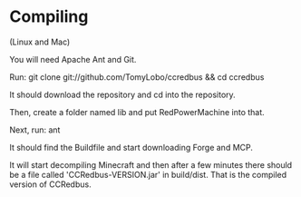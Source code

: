 Compiling
=======

(Linux and Mac)

You will need Apache Ant and Git.

Run: git clone git://github.com/TomyLobo/ccredbus && cd ccredbus

It should download the repository and cd into the repository.

Then, create a folder named lib and put RedPowerMachine into that.

Next, run: ant

It should find the Buildfile and start downloading Forge and MCP.

It will start decompiling Minecraft and then after a few minutes there should be a file called 'CCRedbus-VERSION.jar' in build/dist. That is the compiled version of CCRedbus.
